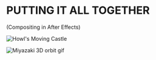 # PUTTING IT ALL TOGETHER
(Compositing in After Effects)


![Howl's Moving Castle](https://media.giphy.com/media/wUCgLRvDdtWs8/giphy.gif)

![Miyazaki 3D orbit gif](https://media.giphy.com/media/10O2VDQiU0e7QY/giphy.gif)
